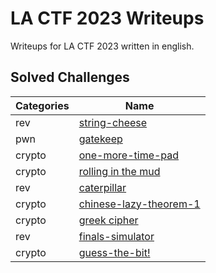 # LA CTF 2023 Writeups
Writeups for LA CTF 2023 written in english.

## Solved Challenges
| Categories |     Name      |
|------------|---------------|
| rev        | [string-cheese](string-cheese/README.md) | 
| pwn        | [gatekeep](gatekeep/README.md) |
| crypto | [one-more-time-pad](one-more-time-pad/README.md) |
| crypto | [rolling in the mud](rolling%20in%20the%20mud/README.md) |
| rev | [caterpillar](caterpillar/README.md) |
| crypto | [chinese-lazy-theorem-1](chinese-lazy-theorem-1/README.md) |
| crypto | [greek cipher](greek%20cipher/README.md) |
| rev | [finals-simulator](finals-simulator/README.md) |
| crypto | [guess-the-bit!](guess-the-bit!/README.md) |
